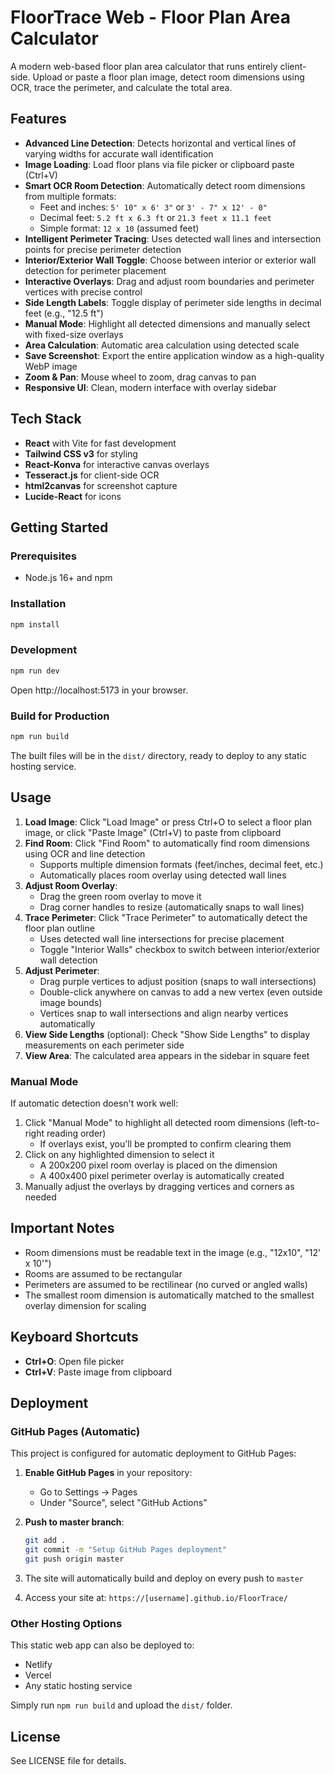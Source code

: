 # FloorTrace Web - Floor Plan Area Calculator

A modern web-based floor plan area calculator that runs entirely client-side. Upload or paste a floor plan image, detect room dimensions using OCR, trace the perimeter, and calculate the total area.

## Features

- **Advanced Line Detection**: Detects horizontal and vertical lines of varying widths for accurate wall identification
- **Image Loading**: Load floor plans via file picker or clipboard paste (Ctrl+V)
- **Smart OCR Room Detection**: Automatically detect room dimensions from multiple formats:
  - Feet and inches: `5' 10" x 6' 3"` or `3' - 7" x 12' - 0"`
  - Decimal feet: `5.2 ft x 6.3 ft` or `21.3 feet x 11.1 feet`
  - Simple format: `12 x 10` (assumed feet)
- **Intelligent Perimeter Tracing**: Uses detected wall lines and intersection points for precise perimeter detection
- **Interior/Exterior Wall Toggle**: Choose between interior or exterior wall detection for perimeter placement
- **Interactive Overlays**: Drag and adjust room boundaries and perimeter vertices with precise control
- **Side Length Labels**: Toggle display of perimeter side lengths in decimal feet (e.g., "12.5 ft")
- **Manual Mode**: Highlight all detected dimensions and manually select with fixed-size overlays
- **Area Calculation**: Automatic area calculation using detected scale
- **Save Screenshot**: Export the entire application window as a high-quality WebP image
- **Zoom & Pan**: Mouse wheel to zoom, drag canvas to pan
- **Responsive UI**: Clean, modern interface with overlay sidebar

## Tech Stack

- **React** with Vite for fast development
- **Tailwind CSS v3** for styling
- **React-Konva** for interactive canvas overlays
- **Tesseract.js** for client-side OCR
- **html2canvas** for screenshot capture
- **Lucide-React** for icons

## Getting Started

### Prerequisites

- Node.js 16+ and npm

### Installation

```bash
npm install
```

### Development

```bash
npm run dev
```

Open http://localhost:5173 in your browser.

### Build for Production

```bash
npm run build
```

The built files will be in the `dist/` directory, ready to deploy to any static hosting service.

## Usage

1. **Load Image**: Click "Load Image" or press Ctrl+O to select a floor plan image, or click "Paste Image" (Ctrl+V) to paste from clipboard
2. **Find Room**: Click "Find Room" to automatically find room dimensions using OCR and line detection
   - Supports multiple dimension formats (feet/inches, decimal feet, etc.)
   - Automatically places room overlay using detected wall lines
3. **Adjust Room Overlay**: 
   - Drag the green room overlay to move it
   - Drag corner handles to resize (automatically snaps to wall lines)
4. **Trace Perimeter**: Click "Trace Perimeter" to automatically detect the floor plan outline
   - Uses detected wall line intersections for precise placement
   - Toggle "Interior Walls" checkbox to switch between interior/exterior wall detection
5. **Adjust Perimeter**: 
   - Drag purple vertices to adjust position (snaps to wall intersections)
   - Double-click anywhere on canvas to add a new vertex (even outside image bounds)
   - Vertices snap to wall intersections and align nearby vertices automatically
6. **View Side Lengths** (optional): Check "Show Side Lengths" to display measurements on each perimeter side
7. **View Area**: The calculated area appears in the sidebar in square feet

### Manual Mode

If automatic detection doesn't work well:

1. Click "Manual Mode" to highlight all detected room dimensions (left-to-right reading order)
   - If overlays exist, you'll be prompted to confirm clearing them
2. Click on any highlighted dimension to select it
   - A 200x200 pixel room overlay is placed on the dimension
   - A 400x400 pixel perimeter overlay is automatically created
3. Manually adjust the overlays by dragging vertices and corners as needed

## Important Notes

- Room dimensions must be readable text in the image (e.g., "12x10", "12' x 10'")
- Rooms are assumed to be rectangular
- Perimeters are assumed to be rectilinear (no curved or angled walls)
- The smallest room dimension is automatically matched to the smallest overlay dimension for scaling

## Keyboard Shortcuts

- **Ctrl+O**: Open file picker
- **Ctrl+V**: Paste image from clipboard

## Deployment

### GitHub Pages (Automatic)

This project is configured for automatic deployment to GitHub Pages:

1. **Enable GitHub Pages** in your repository:
   - Go to Settings → Pages
   - Under "Source", select "GitHub Actions"

2. **Push to master branch**:
   ```bash
   git add .
   git commit -m "Setup GitHub Pages deployment"
   git push origin master
   ```

3. The site will automatically build and deploy on every push to `master`
4. Access your site at: `https://[username].github.io/FloorTrace/`

### Other Hosting Options

This static web app can also be deployed to:
- Netlify
- Vercel
- Any static hosting service

Simply run `npm run build` and upload the `dist/` folder.

## License

See LICENSE file for details.
